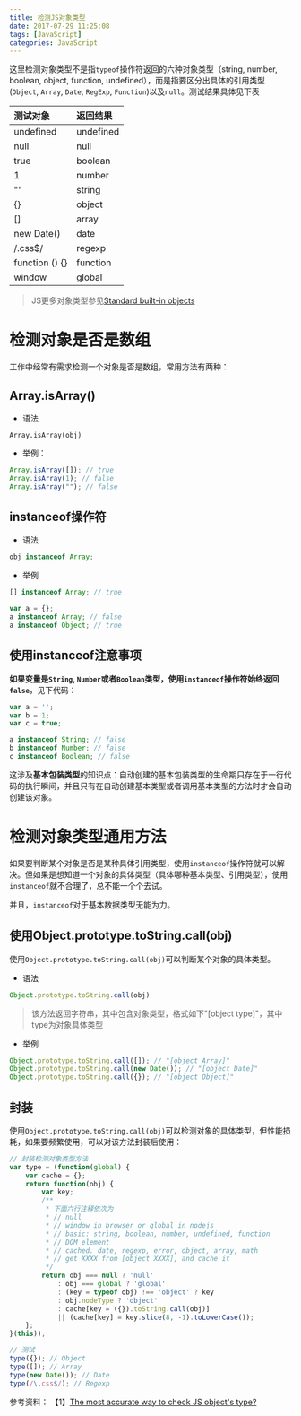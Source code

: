 ```yaml
---
title: 检测JS对象类型
date: 2017-07-29 11:25:08
tags: [JavaScript]
categories: JavaScript
---
```


这里检测对象类型不是指`typeof`操作符返回的六种对象类型（string, number, boolean, object, function, undefined），而是指要区分出具体的引用类型(`Object`, `Array`, `Date`, `RegExp`, `Function`)以及`null`。测试结果具体见下表

| 测试对象           | 返回结果      |
|:---------------|:----------|
| undefined      | undefined |
| null           | null      |
| true           | boolean   |
| 1              | number    |
| ""             | string    |
| {}             | object    |
| []             | array     |
| new Date()     | date      |
| /\.css$/       | regexp    |
| function () {} | function  |
| window         | global    |

> JS更多对象类型参见[Standard built-in objects](https://developer.mozilla.org/en-US/docs/Web/JavaScript/Reference/Global_Objects)

# 检测对象是否是数组

工作中经常有需求检测一个对象是否是数组，常用方法有两种：

## Array.isArray()

- 语法

```
Array.isArray(obj)
```

- 举例：

```js
Array.isArray([]); // true
Array.isArray(1); // false
Array.isArray(""); // false
```

## instanceof操作符

- 语法

```js
obj instanceof Array; 
```

- 举例

```js
[] instanceof Array; // true

var a = {};
a instanceof Array; // false
a instanceof Object; // true
```

## 使用instanceof注意事项

**如果变量是`String`, `Number`或者`Boolean`类型，使用`instanceof`操作符始终返回`false`**，见下代码：

```js
var a = '';
var b = 1;
var c = true;

a instanceof String; // false
b instanceof Number; // false
c instanceof Boolean; // false
```

这涉及**基本包装类型**的知识点：自动创建的基本包装类型的生命期只存在于一行代码的执行瞬间，并且只有在自动创建基本类型或者调用基本类型的方法时才会自动创建该对象。

# 检测对象类型通用方法

如果要判断某个对象是否是某种具体引用类型，使用`instanceof`操作符就可以解决。但如果是想知道一个对象的具体类型（具体哪种基本类型、引用类型），使用`instanceof`就不合理了，总不能一个个去试。

并且，`instanceof`对于基本数据类型无能为力。

## 使用Object.prototype.toString.call(obj)

使用`Object.prototype.toString.call(obj)`可以判断某个对象的具体类型。


- 语法

```js
Object.prototype.toString.call(obj)
```

> 该方法返回字符串，其中包含对象类型，格式如下"[object type]"，其中type为对象具体类型

- 举例

```js
Object.prototype.toString.call([]); // "[object Array]" 
Object.prototype.toString.call(new Date()); // "[object Date]" 
Object.prototype.toString.call({}); // "[object Object]" 
```

## 封装

使用`Object.prototype.toString.call(obj)`可以检测对象的具体类型，但性能损耗，如果要频繁使用，可以对该方法封装后使用：

```js
// 封装检测对象类型方法
var type = (function(global) {
    var cache = {};
    return function(obj) {
        var key;
        /**
         * 下面六行注释依次为
         * // null
         * // window in browser or global in nodejs
         * // basic: string, boolean, number, undefined, function
         * // DOM element
         * // cached. date, regexp, error, object, array, math
         * // get XXXX from [object XXXX], and cache it
         */
        return obj === null ? 'null'
            : obj === global ? 'global'
            : (key = typeof obj) !== 'object' ? key
            : obj.nodeType ? 'object'
            : cache[key = ({}).toString.call(obj)]
            || (cache[key] = key.slice(8, -1).toLowerCase());
    };
}(this));
```

```js
// 测试
type({}); // Object
type([]); // Array
type(new Date()); // Date
type(/\.css$/); // Regexp
```

参考资料：
【1】[The most accurate way to check JS object's type?](https://stackoverflow.com/questions/7893776/the-most-accurate-way-to-check-js-objects-type)